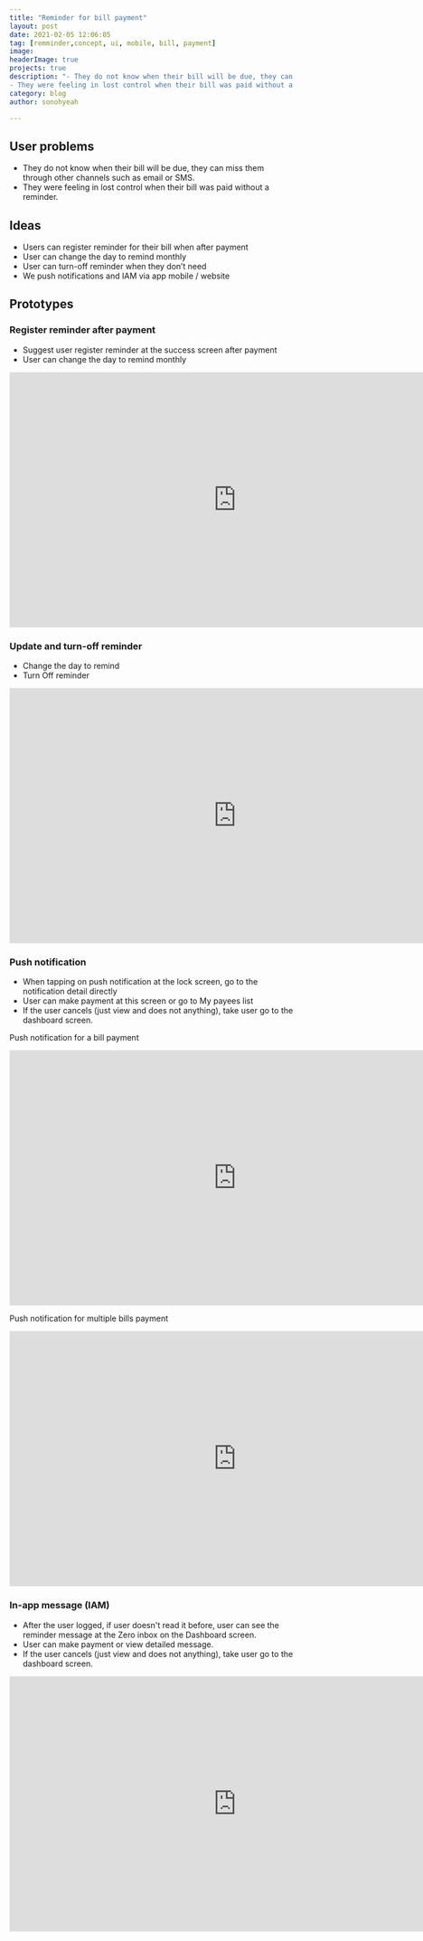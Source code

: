 ```yaml
---
title: "Reminder for bill payment"
layout: post
date: 2021-02-05 12:06:05
tag: [remminder,concept, ui, mobile, bill, payment]
image: 
headerImage: true
projects: true
description: "- They do not know when their bill will be due, they can miss them through other channels such as email or SMS.
- They were feeling in lost control when their bill was paid without a reminder."
category: blog
author: sonohyeah

---
```


## **User problems**

- They do not know when their bill will be due, they can miss them through other channels such as email or SMS.
- They were feeling in lost control when their bill was paid without a reminder.

## Ideas

- Users can register reminder for their bill when after payment
- User can change the day to remind monthly
- User can turn-off reminder when they don’t need
- We push notifications  and IAM via app mobile / website

## Prototypes

### Register reminder after payment

- Suggest user register reminder at the success screen after payment
- User can change the day to remind monthly

<iframe style="border: 1px solid rgba(0, 0, 0, 0.1);" width="800" height="450" src="https://www.figma.com/embed?embed_host=share&url=https%3A%2F%2Fwww.figma.com%2Ffile%2FRUq8PKD1QoJFDNvMBB2Yq9%2FPS1_WS3-Bill-payment%3Fnode-id%3D46%253A8205" allowfullscreen></iframe>

### Update and turn-off reminder

- Change the day to remind
- Turn Off reminder
 
<iframe style="border: 1px solid rgba(0, 0, 0, 0.1);" width="800" height="450" src="https://www.figma.com/embed?embed_host=share&url=https%3A%2F%2Fwww.figma.com%2Ffile%2FRUq8PKD1QoJFDNvMBB2Yq9%2FPS1_WS3-Bill-payment%3Fnode-id%3D82%253A605" allowfullscreen></iframe>

### Push notification

- When tapping on push notification at the lock screen, go to the notification detail directly
- User can make payment at this screen or go to My payees list
- If the user cancels (just view and does not anything), take user go to the dashboard screen.

Push notification for a bill payment
<iframe style="border: 1px solid rgba(0, 0, 0, 0.1);" width="800" height="450" src="https://www.figma.com/embed?embed_host=share&url=https%3A%2F%2Fwww.figma.com%2Ffile%2FRUq8PKD1QoJFDNvMBB2Yq9%2FPS1_WS3-Bill-payment%3Fnode-id%3D44%253A4722" allowfullscreen></iframe>

Push notification for multiple bills payment
<iframe style="border: 1px solid rgba(0, 0, 0, 0.1);" width="800" height="450" src="https://www.figma.com/embed?embed_host=share&url=https%3A%2F%2Fwww.figma.com%2Ffile%2FRUq8PKD1QoJFDNvMBB2Yq9%2FPS1_WS3-Bill-payment%3Fnode-id%3D46%253A6460" allowfullscreen></iframe>

### In-app message (IAM)

- After the user logged, if user doesn't read it before, user can see the reminder message at the Zero inbox on the Dashboard screen.
- User can make payment or view detailed message.
- If the user cancels (just view and does not anything), take user go to the dashboard screen.

<iframe style="border: 1px solid rgba(0, 0, 0, 0.1);" width="800" height="450" src="https://www.figma.com/embed?embed_host=share&url=https%3A%2F%2Fwww.figma.com%2Ffile%2FRUq8PKD1QoJFDNvMBB2Yq9%2FPS1_WS3-Bill-payment%3Fnode-id%3D13%253A1983" allowfullscreen></iframe>
